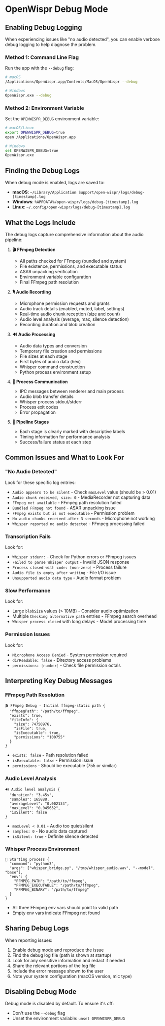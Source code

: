 # OpenWispr Debug Mode

## Enabling Debug Logging

When experiencing issues like "no audio detected", you can enable verbose debug logging to help diagnose the problem.

### Method 1: Command Line Flag
Run the app with the `--debug` flag:
```bash
# macOS
/Applications/OpenWispr.app/Contents/MacOS/OpenWispr --debug

# Windows
OpenWispr.exe --debug
```

### Method 2: Environment Variable
Set the `OPENWISPR_DEBUG` environment variable:
```bash
# macOS/Linux
export OPENWISPR_DEBUG=true
open /Applications/OpenWispr.app

# Windows
set OPENWISPR_DEBUG=true
OpenWispr.exe
```

## Finding the Debug Logs

When debug mode is enabled, logs are saved to:

- **macOS**: `~/Library/Application Support/open-wispr/logs/debug-[timestamp].log`
- **Windows**: `%APPDATA%/open-wispr/logs/debug-[timestamp].log`
- **Linux**: `~/.config/open-wispr/logs/debug-[timestamp].log`

## What the Logs Include

The debug logs capture comprehensive information about the audio pipeline:

1. **🎬 FFmpeg Detection**
   - All paths checked for FFmpeg (bundled and system)
   - File existence, permissions, and executable status
   - ASAR unpacking verification
   - Environment variable configuration
   - Final FFmpeg path resolution

2. **🎙️ Audio Recording**
   - Microphone permission requests and grants
   - Audio track details (enabled, muted, label, settings)
   - Real-time audio chunk reception (size and count)
   - Audio level analysis (average, max, silence detection)
   - Recording duration and blob creation

3. **🔊 Audio Processing**
   - Audio data types and conversion
   - Temporary file creation and permissions
   - File sizes at each stage
   - First bytes of audio data (hex)
   - Whisper command construction
   - Python process environment setup

4. **📡 Process Communication**
   - IPC messages between renderer and main process
   - Audio blob transfer details
   - Whisper process stdout/stderr
   - Process exit codes
   - Error propagation

5. **🎯 Pipeline Stages**
   - Each stage is clearly marked with descriptive labels
   - Timing information for performance analysis
   - Success/failure status at each step

## Common Issues and What to Look For

### "No Audio Detected"
Look for these specific log entries:
- `Audio appears to be silent` - Check `maxLevel` value (should be > 0.01)
- `Audio chunk received, size: 0` - MediaRecorder not capturing data
- `FFmpeg not available` - FFmpeg path resolution failed
- `Bundled FFmpeg not found` - ASAR unpacking issue
- `FFmpeg exists but is not executable` - Permission problem
- `No audio chunks received after 3 seconds` - Microphone not working
- `Whisper reported no audio detected` - FFmpeg processing failed

### Transcription Fails
Look for:
- `Whisper stderr:` - Check for Python errors or FFmpeg issues
- `Failed to parse Whisper output` - Invalid JSON response
- `Process closed with code: [non-zero]` - Process failure
- `Audio file is empty after writing` - File I/O issue
- `Unsupported audio data type` - Audio format problem

### Slow Performance
Look for:
- Large `blobSize` values (> 10MB) - Consider audio optimization
- Multiple `Checking alternative path` entries - FFmpeg search overhead
- `Whisper process closed` with long delays - Model processing time

### Permission Issues
Look for:
- `Microphone Access Denied` - System permission required
- `dirReadable: false` - Directory access problems
- `permissions: [number]` - Check file permission octals

## Interpreting Key Debug Messages

### FFmpeg Path Resolution
```
🎬 FFmpeg Debug - Initial ffmpeg-static path {
  "ffmpegPath": "/path/to/ffmpeg",
  "exists": true,
  "fileInfo": {
    "size": 74750976,
    "isFile": true,
    "isExecutable": true,
    "permissions": "100755"
  }
}
```
- `exists: false` - Path resolution failed
- `isExecutable: false` - Permission issue
- `permissions` - Should be executable (755 or similar)

### Audio Level Analysis
```
🔊 Audio level analysis {
  "duration": "3.45s",
  "samples": 165888,
  "averageLevel": "0.002134",
  "maxLevel": "0.045632",
  "isSilent": false
}
```
- `maxLevel < 0.01` - Audio too quiet/silent
- `samples: 0` - No audio data captured
- `isSilent: true` - Definite silence detected

### Whisper Process Environment
```
🚀 Starting process {
  "command": "python3",
  "args": ["whisper_bridge.py", "/tmp/whisper_audio.wav", "--model", "base"],
  "env": {
    "FFMPEG_PATH": "/path/to/ffmpeg",
    "FFMPEG_EXECUTABLE": "/path/to/ffmpeg",
    "FFMPEG_BINARY": "/path/to/ffmpeg"
  }
}
```
- All three FFmpeg env vars should point to valid path
- Empty env vars indicate FFmpeg not found

## Sharing Debug Logs

When reporting issues:

1. Enable debug mode and reproduce the issue
2. Find the debug log file (path is shown at startup)
3. Look for any sensitive information and redact if needed
4. Share the relevant portions of the log file
5. Include the error message shown to the user
6. Note your system configuration (macOS version, mic type)

## Disabling Debug Mode

Debug mode is disabled by default. To ensure it's off:
- Don't use the `--debug` flag
- Unset the environment variable: `unset OPENWISPR_DEBUG`